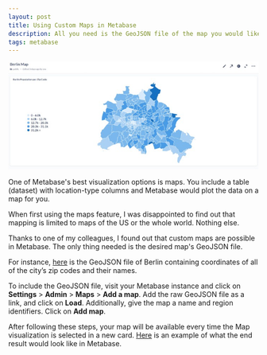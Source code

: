 ```yaml
---
layout: post
title: Using Custom Maps in Metabase
description: All you need is the GeoJSON file of the map you would like to plot on.
tags: metabase
---
```


![](/asset/screenshot/2022-01-05-custom-maps-metabase-img01.jpg)

One of Metabase's best visualization options is maps. You include a table (dataset) with location-type columns and Metabase would plot the data on a map for you.

When first using the maps feature, I was disappointed to find out that mapping is limited to maps of the US or the whole world. Nothing else. 

Thanks to one of my colleagues, I found out that custom maps are possible in Metabase. The only thing needed is the desired map's GeoJSON file.

For instance, [here](https://raw.githubusercontent.com/moralescastillo/datasets/main/plz-5stellig-berlin.geojson) is the GeoJSON file of Berlin containing coordinates of all of the city’s zip codes and their names.

To include the GeoJSON file, visit your Metabase instance and click on **Settings** > **Admin** > **Maps** > **Add a map**. Add the raw GeoJSON file as a link, and click on **Load**. Additionally, give the map a name and region identifiers. Click on **Add map**.

After following these steps, your map will be available every time the Map visualization is selected in a new card. [Here](http://pmcinhouse.azurewebsites.net/public/dashboard/b0f68de3-31b2-4cac-b7e8-bb41b8a3adb7) is an example of what the end result would look like in Metabase.